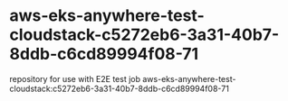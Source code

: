 # aws-eks-anywhere-test-cloudstack-c5272eb6-3a31-40b7-8ddb-c6cd89994f08-71
repository for use with E2E test job aws-eks-anywhere-test-cloudstack:c5272eb6-3a31-40b7-8ddb-c6cd89994f08-71
